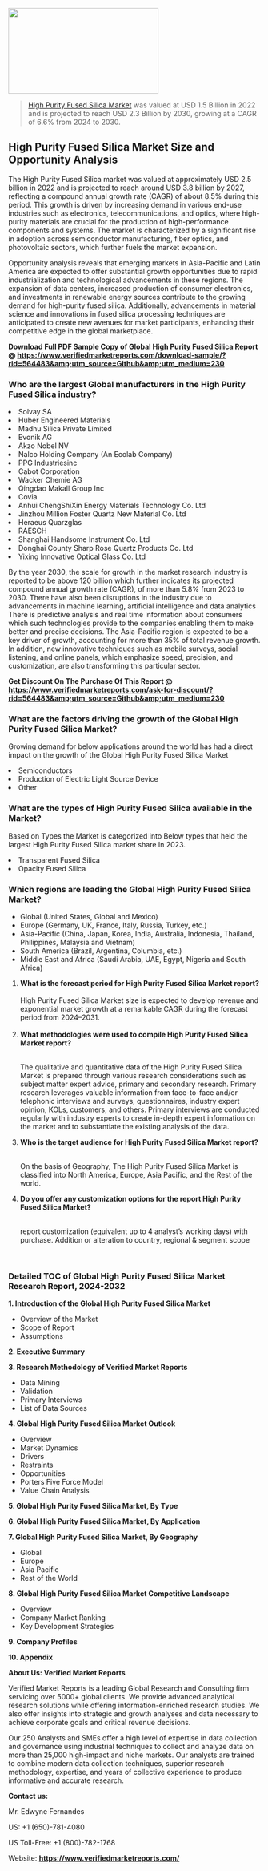 <img src="https://ffe5etoiles.com/wp-content/uploads/2024/12/MST1-300x171.png" alt="" width="300" height="171" class="alignnone size-medium wp-image-20088" /><blockquote><p><p><a href="https://www.verifiedmarketreports.com/download-sample/?rid=564483&utm_source=Github&utm_medium=230" target="_blank">High Purity Fused Silica Market</a> was valued at USD 1.5 Billion in 2022 and is projected to reach USD 2.3 Billion by 2030, growing at a CAGR of 6.6% from 2024 to 2030.</p></blockquote><p><h2>High Purity Fused Silica Market Size and Opportunity Analysis</h2><p>The High Purity Fused Silica market was valued at approximately USD 2.5 billion in 2022 and is projected to reach around USD 3.8 billion by 2027, reflecting a compound annual growth rate (CAGR) of about 8.5% during this period. This growth is driven by increasing demand in various end-use industries such as electronics, telecommunications, and optics, where high-purity materials are crucial for the production of high-performance components and systems. The market is characterized by a significant rise in adoption across semiconductor manufacturing, fiber optics, and photovoltaic sectors, which further fuels the market expansion.</p><p>Opportunity analysis reveals that emerging markets in Asia-Pacific and Latin America are expected to offer substantial growth opportunities due to rapid industrialization and technological advancements in these regions. The expansion of data centers, increased production of consumer electronics, and investments in renewable energy sources contribute to the growing demand for high-purity fused silica. Additionally, advancements in material science and innovations in fused silica processing techniques are anticipated to create new avenues for market participants, enhancing their competitive edge in the global marketplace.</p></p><p class=""><strong>Download Full PDF Sample Copy of Global High Purity Fused Silica Report @ <a href="https://www.verifiedmarketreports.com/download-sample/?rid=564483&amp;utm_source=Github&amp;utm_medium=230" target="_blank">https://www.verifiedmarketreports.com/download-sample/?rid=564483&amp;utm_source=Github&amp;utm_medium=230</a></strong></p><h3 id="" class="">Who are the largest Global manufacturers in the High Purity Fused Silica industry?</h3><p><li>Solvay SA</li><li> Huber Engineered Materials</li><li> Madhu Silica Private Limited</li><li> Evonik AG</li><li> Akzo Nobel NV</li><li> Nalco Holding Company (An Ecolab Company)</li><li> PPG Industriesinc</li><li> Cabot Corporation</li><li> Wacker Chemie AG</li><li> Qingdao Makall Group Inc</li><li> Covia</li><li> Anhui ChengShiXin Energy Materials Technology Co. Ltd</li><li> Jinzhou Million Foster Quartz New Material Co. Ltd</li><li> Heraeus Quarzglas</li><li> RAESCH</li><li> Shanghai Handsome Instrument Co. Ltd</li><li> Donghai County Sharp Rose Quartz Products Co. Ltd</li><li> Yixing Innovative Optical Glass Co. Ltd</li></p><div class=""><div class="" dir="" data-message-author-role="" data-message-id="" data-message-model-slug=""><div class=""><div class=""><div class=""><div class="" dir="" data-message-author-role="" data-message-id="" data-message-model-slug=""><div class=""><div class=""><p>By the year 2030, the scale for growth in the market research industry is reported to be above 120 billion which further indicates its projected compound annual growth rate (CAGR), of more than 5.8% from 2023 to 2030. There have also been disruptions in the industry due to advancements in machine learning, artificial intelligence and data analytics There is predictive analysis and real time information about consumers which such technologies provide to the companies enabling them to make better and precise decisions. The Asia-Pacific region is expected to be a key driver of growth, accounting for more than 35% of total revenue growth. In addition, new innovative techniques such as mobile surveys, social listening, and online panels, which emphasize speed, precision, and customization, are also transforming this particular sector.</p><p><strong>Get Discount On The Purchase Of This Report @&nbsp; <a href="https://www.verifiedmarketreports.com/ask-for-discount/?rid=564483&amp;utm_source=Github&amp;utm_medium=230" target="_blank">https://www.verifiedmarketreports.com/ask-for-discount/?rid=564483&amp;utm_source=Github&amp;utm_medium=230</a></strong></p></div></div></div></div></div></div></div></div><h3 id="" class="">What are the factors driving the growth of the Global High Purity Fused Silica Market?</h3><p id="" class="">Growing demand for below applications around the world has had a direct impact on the growth of the Global High Purity Fused Silica Market</p><p id="" class=""><li>Semiconductors</li><li> Production of Electric Light Source Device</li><li> Other</li></p><h3 id="" class="">What are the types of High Purity Fused Silica available in the Market?</h3><p id="" class="">Based on Types the Market is categorized into Below types that held the largest High Purity Fused Silica market share In 2023.</p><p id="" class=""><li>Transparent Fused Silica</li><li> Opacity Fused Silica</li></p><h3 id="" class="">Which regions are leading the Global High Purity Fused Silica Market?</h3><ul><li>Global (United States, Global and Mexico)</li><li>Europe (Germany, UK, France, Italy, Russia, Turkey, etc.)</li><li>Asia-Pacific (China, Japan, Korea, India, Australia, Indonesia, Thailand, Philippines, Malaysia and Vietnam)</li><li>South America (Brazil, Argentina, Columbia, etc.)</li><li>Middle East and Africa (Saudi Arabia, UAE, Egypt, Nigeria and South Africa)</li></ul><p><ol><li><strong>What is the forecast period for High Purity Fused Silica Market report?<br /></strong><br /><span data-sheets-root="1" data-sheets-value="{&quot;1&quot;:2,&quot;2&quot;:&quot;XXXX size is expected to develop revenue and exponential market growth at a remarkable CAGR during the forecast period from 2024&ndash;2030.&quot;}" data-sheets-userformat="{&quot;2&quot;:12674,&quot;4&quot;:{&quot;1&quot;:2,&quot;2&quot;:16776960},&quot;10&quot;:2,&quot;11&quot;:0,&quot;15&quot;:&quot;Arial&quot;,&quot;16&quot;:12}">High Purity Fused Silica Market size is expected to develop revenue and exponential market growth at a remarkable CAGR during the forecast period from 2024&ndash;2031.</span><br /><br /></li><li><strong>What methodologies were used to compile High Purity Fused Silica Market report?<br /><br /></strong><p>The qualitative and quantitative data of the&nbsp;High Purity Fused Silica Market is prepared through various research considerations such as subject matter expert advice, primary and secondary research. Primary research leverages valuable information from face-to-face and/or telephonic interviews and surveys, questionnaires, industry expert opinion, KOLs, customers, and others. Primary interviews are conducted regularly with industry experts to create in-depth expert information on the market and to substantiate the existing analysis of the data.&nbsp;</p></li><li><strong>Who is the target audience for High Purity Fused Silica Market report?<br /><br /></strong><p>On the basis of Geography, The&nbsp;High Purity Fused Silica Market is classified into North America, Europe, Asia Pacific, and the Rest of the world.</p></li><li><strong>Do you offer any customization options for the report High Purity Fused Silica Market?<br /><br /></strong><p>report customization (equivalent up to 4 analyst&rsquo;s working days) with purchase. Addition or alteration to country, regional &amp; segment scope</p><p>&nbsp;</p></li></ol></p><h3 id="" class="">Detailed TOC of Global High Purity Fused Silica Market Research Report, 2024-2032</h3><p id="" class=""><strong>1. Introduction of the Global High Purity Fused Silica Market</strong></p><ul><li>Overview of the Market</li><li>Scope of Report</li><li>Assumptions</li></ul><p id="" class=""><strong>2. Executive Summary</strong></p><p id="" class=""><strong>3. Research Methodology of&nbsp;Verified Market Reports</strong></p><ul><li>Data Mining</li><li>Validation</li><li>Primary Interviews</li><li>List of Data Sources</li></ul><p id="" class=""><strong>4. Global High Purity Fused Silica Market Outlook</strong></p><ul><li>Overview</li><li>Market Dynamics</li><li>Drivers</li><li>Restraints</li><li>Opportunities</li><li>Porters Five Force Model</li><li>Value Chain Analysis</li></ul><p id="" class=""><strong>5. Global High Purity Fused Silica Market, By&nbsp;Type</strong></p><p id="" class=""><strong>6. Global High Purity Fused Silica Market, By Application</strong></p><p id="" class=""><strong>7. Global High Purity Fused Silica Market, By Geography</strong></p><ul><li>Global</li><li>Europe</li><li>Asia Pacific</li><li>Rest of the World</li></ul><p id="" class=""><strong>8. Global High Purity Fused Silica Market Competitive Landscape</strong></p><ul><li>Overview</li><li>Company Market Ranking</li><li>Key Development Strategies</li></ul><p id="" class=""><strong>9. Company Profiles</strong></p><p id="" class=""><strong>10. Appendix</strong></p><p id="" class=""><strong>About Us: Verified Market Reports</strong></p><p id="" class="">Verified Market Reports is a leading Global Research and Consulting firm servicing over 5000+ global clients. We provide advanced analytical research solutions while offering information-enriched research studies. We also offer insights into strategic and growth analyses and data necessary to achieve corporate goals and critical revenue decisions.</p><p id="" class="">Our 250 Analysts and SMEs offer a high level of expertise in data collection and governance using industrial techniques to collect and analyze data on more than 25,000 high-impact and niche markets. Our analysts are trained to combine modern data collection techniques, superior research methodology, expertise, and years of collective experience to produce informative and accurate research.</p><p id="" class=""><strong>Contact us:</strong></p><p id="" class="">Mr. Edwyne Fernandes</p><p id="" class="">US: +1 (650)-781-4080</p><p id="" class="">US Toll-Free: +1 (800)-782-1768</p><p id="" class="">Website: <a target="" data-test-app-aware-link=""><strong>https://www.verifiedmarketreports.com/</strong></a></p>
